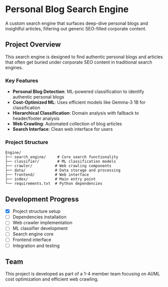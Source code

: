 # Personal Blog Search Engine

A custom search engine that surfaces deep-dive personal blogs and insightful articles, filtering out generic SEO-filled corporate content.

## Project Overview

This search engine is designed to find authentic personal blogs and articles that often get buried under corporate SEO content in traditional search engines.

### Key Features

- **Personal Blog Detection**: ML-powered classification to identify authentic personal blogs
- **Cost-Optimized ML**: Uses efficient models like Gemma-3 1B for classification
- **Hierarchical Classification**: Domain analysis with fallback to header/footer analysis
- **Web Crawling**: Automated collection of blog articles
- **Search Interface**: Clean web interface for users

### Project Structure

```
Engine/
├── search_engine/     # Core search functionality
├── classifier/        # ML classification models
├── crawler/          # Web crawling components
├── data/             # Data storage and processing
├── frontend/         # Web interface
├── index/            # Main entry point
└── requirements.txt  # Python dependencies
```

## Development Progress

- [x] Project structure setup
- [ ] Dependencies installation
- [ ] Web crawler implementation
- [ ] ML classifier development
- [ ] Search engine core
- [ ] Frontend interface
- [ ] Integration and testing

## Team

This project is developed as part of a 1-4 member team focusing on AI/ML cost optimization and efficient web crawling. 